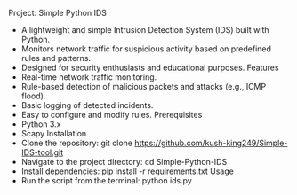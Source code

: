 Project: Simple Python IDS
 * A lightweight and simple Intrusion Detection System (IDS) built with Python.
 * Monitors network traffic for suspicious activity based on predefined rules and patterns.
 * Designed for security enthusiasts and educational purposes.
Features
 * Real-time network traffic monitoring.
 * Rule-based detection of malicious packets and attacks (e.g., ICMP flood).
 * Basic logging of detected incidents.
 * Easy to configure and modify rules.
Prerequisites
 * Python 3.x
 * Scapy
Installation
 * Clone the repository: git clone https://github.com/kush-king249/Simple-IDS-tool.git
 * Navigate to the project directory: cd Simple-Python-IDS
 * Install dependencies: pip install -r requirements.txt
Usage
 * Run the script from the terminal: python ids.py

